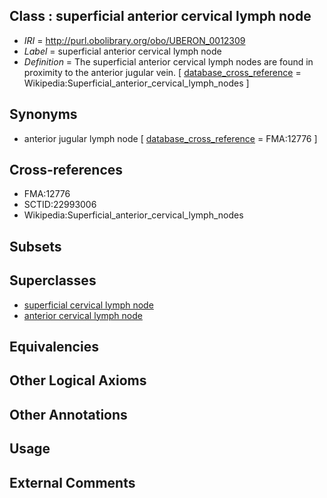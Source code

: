 
## Class : superficial anterior cervical lymph node

 * *IRI* = http://purl.obolibrary.org/obo/UBERON_0012309
 * *Label* = superficial anterior cervical lymph node
 * *Definition* = The superficial anterior cervical lymph nodes are found in proximity to the anterior jugular vein. [ [database_cross_reference](../../ef/oboInOwl#hasDbXref.md) = Wikipedia:Superficial_anterior_cervical_lymph_nodes ]

## Synonyms

 * anterior jugular lymph node [ [database_cross_reference](../../ef/oboInOwl#hasDbXref.md) = FMA:12776 ]

## Cross-references

 * FMA:12776
 * SCTID:22993006
 * Wikipedia:Superficial_anterior_cervical_lymph_nodes

## Subsets


## Superclasses

 * [superficial cervical lymph node](../../UBERON/70/UBERON_0004870.md)
 * [anterior cervical lymph node](../../UBERON/07/UBERON_0012307.md)

## Equivalencies


## Other Logical Axioms


## Other Annotations


## Usage


## External Comments


